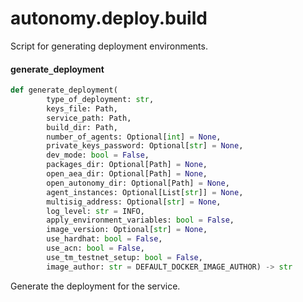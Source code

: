 <a id="autonomy.deploy.build"></a>

# autonomy.deploy.build

Script for generating deployment environments.

<a id="autonomy.deploy.build.generate_deployment"></a>

#### generate`_`deployment

```python
def generate_deployment(
        type_of_deployment: str,
        keys_file: Path,
        service_path: Path,
        build_dir: Path,
        number_of_agents: Optional[int] = None,
        private_keys_password: Optional[str] = None,
        dev_mode: bool = False,
        packages_dir: Optional[Path] = None,
        open_aea_dir: Optional[Path] = None,
        open_autonomy_dir: Optional[Path] = None,
        agent_instances: Optional[List[str]] = None,
        multisig_address: Optional[str] = None,
        log_level: str = INFO,
        apply_environment_variables: bool = False,
        image_version: Optional[str] = None,
        use_hardhat: bool = False,
        use_acn: bool = False,
        use_tm_testnet_setup: bool = False,
        image_author: str = DEFAULT_DOCKER_IMAGE_AUTHOR) -> str
```

Generate the deployment for the service.

